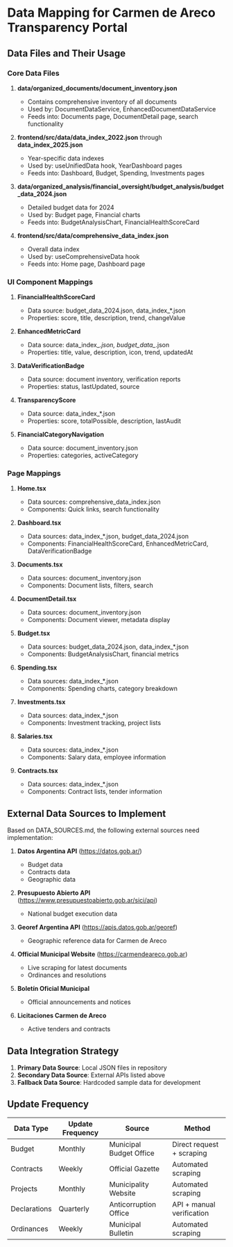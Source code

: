 # Data Mapping for Carmen de Areco Transparency Portal

## Data Files and Their Usage

### Core Data Files

1. **data/organized_documents/document_inventory.json**
   - Contains comprehensive inventory of all documents
   - Used by: DocumentDataService, EnhancedDocumentDataService
   - Feeds into: Documents page, DocumentDetail page, search functionality

2. **frontend/src/data/data_index_2022.json** through **data_index_2025.json**
   - Year-specific data indexes
   - Used by: useUnifiedData hook, YearDashboard pages
   - Feeds into: Dashboard, Budget, Spending, Investments pages

3. **data/organized_analysis/financial_oversight/budget_analysis/budget_data_2024.json**
   - Detailed budget data for 2024
   - Used by: Budget page, Financial charts
   - Feeds into: BudgetAnalysisChart, FinancialHealthScoreCard

4. **frontend/src/data/comprehensive_data_index.json**
   - Overall data index
   - Used by: useComprehensiveData hook
   - Feeds into: Home page, Dashboard page

### UI Component Mappings

1. **FinancialHealthScoreCard**
   - Data source: budget_data_2024.json, data_index_*.json
   - Properties: score, title, description, trend, changeValue

2. **EnhancedMetricCard**
   - Data source: data_index_*.json, budget_data_*.json
   - Properties: title, value, description, icon, trend, updatedAt

3. **DataVerificationBadge**
   - Data source: document inventory, verification reports
   - Properties: status, lastUpdated, source

4. **TransparencyScore**
   - Data source: data_index_*.json
   - Properties: score, totalPossible, description, lastAudit

5. **FinancialCategoryNavigation**
   - Data source: document_inventory.json
   - Properties: categories, activeCategory

### Page Mappings

1. **Home.tsx**
   - Data sources: comprehensive_data_index.json
   - Components: Quick links, search functionality

2. **Dashboard.tsx**
   - Data sources: data_index_*.json, budget_data_2024.json
   - Components: FinancialHealthScoreCard, EnhancedMetricCard, DataVerificationBadge

3. **Documents.tsx**
   - Data sources: document_inventory.json
   - Components: Document lists, filters, search

4. **DocumentDetail.tsx**
   - Data sources: document_inventory.json
   - Components: Document viewer, metadata display

5. **Budget.tsx**
   - Data sources: budget_data_2024.json, data_index_*.json
   - Components: BudgetAnalysisChart, financial metrics

6. **Spending.tsx**
   - Data sources: data_index_*.json
   - Components: Spending charts, category breakdown

7. **Investments.tsx**
   - Data sources: data_index_*.json
   - Components: Investment tracking, project lists

8. **Salaries.tsx**
   - Data sources: data_index_*.json
   - Components: Salary data, employee information

9. **Contracts.tsx**
   - Data sources: data_index_*.json
   - Components: Contract lists, tender information

## External Data Sources to Implement

Based on DATA_SOURCES.md, the following external sources need implementation:

1. **Datos Argentina API** (https://datos.gob.ar/)
   - Budget data
   - Contracts data
   - Geographic data

2. **Presupuesto Abierto API** (https://www.presupuestoabierto.gob.ar/sici/api)
   - National budget execution data

3. **Georef Argentina API** (https://apis.datos.gob.ar/georef)
   - Geographic reference data for Carmen de Areco

4. **Official Municipal Website** (https://carmendeareco.gob.ar)
   - Live scraping for latest documents
   - Ordinances and resolutions

5. **Boletín Oficial Municipal**
   - Official announcements and notices

6. **Licitaciones Carmen de Areco**
   - Active tenders and contracts

## Data Integration Strategy

1. **Primary Data Source**: Local JSON files in repository
2. **Secondary Data Source**: External APIs listed above
3. **Fallback Data Source**: Hardcoded sample data for development

## Update Frequency

| Data Type | Update Frequency | Source | Method |
|-----------|------------------|--------|--------|
| Budget | Monthly | Municipal Budget Office | Direct request + scraping |
| Contracts | Weekly | Official Gazette | Automated scraping |
| Projects | Monthly | Municipality Website | Automated scraping |
| Declarations | Quarterly | Anticorruption Office | API + manual verification |
| Ordinances | Weekly | Municipal Bulletin | Automated scraping |